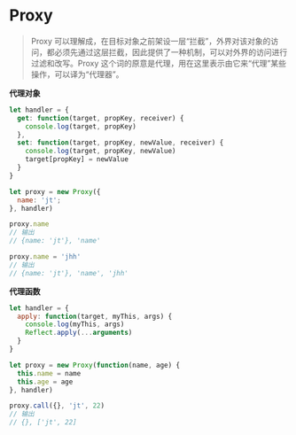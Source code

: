 # Proxy

> Proxy 可以理解成，在目标对象之前架设一层“拦截”，外界对该对象的访问，都必须先通过这层拦截，因此提供了一种机制，可以对外界的访问进行过滤和改写。Proxy 这个词的原意是代理，用在这里表示由它来“代理”某些操作，可以译为“代理器”。

**代理对象**

```js
let handler = {
  get: function(target, propKey, receiver) {
    console.log(target, propKey)
  },
  set: function(target, propKey, newValue, receiver) {
    console.log(target, propKey, newValue)
    target[propKey] = newValue
  }
}

let proxy = new Proxy({
  name: 'jt';
}, handler)

proxy.name
// 输出
// {name: 'jt'}, 'name'

proxy.name = 'jhh'
// 输出
// {name: 'jt'}, 'name', 'jhh'
```

**代理函数**

```js
let handler = {
  apply: function(target, myThis, args) {
    console.log(myThis, args)
    Reflect.apply(...arguments)
  }
}

let proxy = new Proxy(function(name, age) {
  this.name = name
  this.age = age
}, handler)

proxy.call({}, 'jt', 22)
// 输出
// {}, ['jt', 22]
```